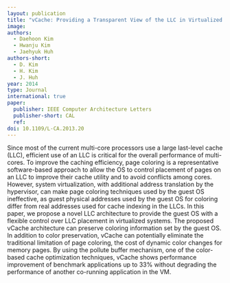 ```yaml
---
layout: publication
title: "vCache: Providing a Transparent View of the LLC in Virtualized Environments"
image: 
authors:
  - Daehoon Kim
  - Hwanju Kim
  - Jaehyuk Huh
authors-short:
  - D. Kim
  - H. Kim
  - J. Huh
year: 2014
type: Journal
international: true
paper:
  publisher: IEEE Computer Architecture Letters
  publisher-short: CAL
  ref: 
doi: 10.1109/L-CA.2013.20
---
```


Since most of the current multi-core processors use a large last-level cache (LLC), efficient use of an LLC is critical for the overall performance of multi-cores. To improve the caching efficiency, page coloring is a representative software-based approach to allow the OS to control placement of pages on an LLC to improve their cache utility and to avoid conflicts among cores. However, system virtualization, with additional address translation by the hypervisor, can make page coloring techniques used by the guest OS ineffective, as guest physical addresses used by the guest OS for coloring differ from real addresses used for cache indexing in the LLCs. In this paper, we propose a novel LLC architecture to provide the guest OS with a flexible control over LLC placement in virtualized systems. The proposed vCache architecture can preserve coloring information set by the guest OS. In addition to color preservation, vCache can potentially eliminate the traditional limitation of page coloring, the cost of dynamic color changes for memory pages. By using the pollute buffer mechanism, one of the color-based cache optimization techniques, vCache shows performance improvement of benchmark applications up to 33% without degrading the performance of another co-running application in the VM.
